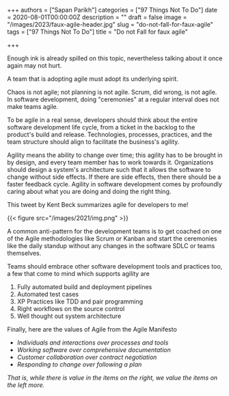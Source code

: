 +++
authors = ["Sapan Parikh"]
categories = ["97 Things Not To Do"]
date = 2020-08-01T00:00:00Z
description = ""
draft = false
image = "/images/2023/faux-agile-header.jpg"
slug = "do-not-fall-for-faux-agile"
tags = ["97 Things Not To Do"]
title = "Do not Fall for faux agile"

+++

Enough ink is already spilled on this topic, nevertheless talking about it once again may not hurt.

A team that is adopting agile must adopt its underlying spirit.

Chaos is not agile; not planning is not agile. Scrum, did wrong, is not agile. In software development, doing "ceremonies" at a regular interval does not make teams agile.

To be agile in a real sense, developers should think about the entire software development life cycle, from a ticket in the backlog to the product's build and release. Technologies, processes, practices, and the team structure should align to facilitate the business's agility.

Agility means the ability to change over time; this agility has to be brought in by design, and every team member has to work towards it. Organizations should design a system's architecture such that it allows the software to change without side effects. If there are side effects, then there should be a faster feedback cycle. Agility in software development comes by profoundly caring about what you are doing and doing the right thing.

This tweet by Kent Beck summarizes agile for developers to me!

{{< figure src="/images/2021/img.png" >}}

A common anti-pattern for the development teams is to get coached on one of the Agile methodologies like Scrum or Kanban and start the ceremonies like the daily standup without any changes in the software SDLC or teams themselves.

Teams should embrace other software development tools and practices too, a few that come to mind which supports agility are

1. Fully automated build and deployment pipelines
2. Automated test cases
3. XP Practices like TDD and pair programming
4. Right workflows on the source control
5. Well thought out system architecture

Finally, here are the values of Agile from the Agile Manifesto

- _Individuals and interactions over processes and tools_
- _Working software over comprehensive documentation_
- _Customer collaboration over contract negotiation_
- _Responding to change over following a plan_

_That is, while there is value in the items on the right, we value the items on the left more._
